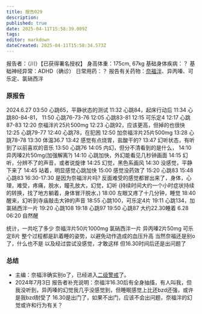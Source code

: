 ```yaml
---
title: 报告029
description: 
published: true
date: 2025-04-11T15:58:39.009Z
tags: 
editor: markdown
dateCreated: 2025-04-11T15:58:34.573Z
---
```


﻿报告者：（川）【已获得署名授权】
身高体重：175cm, 67kg
基础身体疾病：？
基础神经异常：ADHD（确诊）
日常用药：？
报告有关药物：[奈福泮](/NFP/)、异丙嗪、可乐定、氯硝西泮

### 原报告
2024.6.27
03:50 心跳65，平静状态的测试
11:32 心跳84，起床行动后
11:34 心跳80-84-81，
11:50 心跳76-73-76
12:05 心跳83-81
12:15 可乐定4
12:17 心跳87-83
12:20 奈福泮片25片500mg
12:23 心跳92，应该更高，但掉的也很快
12:25 心跳79-77
12:40 心跳78，在犯困
12:50 加奈福泮片25片500mg
13:28 心跳78-78
13:30 体温36.7
13:42 感觉有点烧胃，盐酸干的?
13:47 幻听状态，有听到了以前喜欢的音乐
13:50 心跳76
14:05 内幻，但分不清看到的是什么，
14:10 异丙嗪2片50mg(加强解离?)
14:10 心跳加快，外幻能看见几秒钟画面
14:15 幻听，分辨不了的声音，或者说旋律
14:25 幻觉，黑色系画风
14:30 没感觉，平静下来了
14:45 站着，明显感觉心跳加快
15:00 感觉没药效了
15:20 心跳83
15:48 心跳83
16:30-17:30 是因为奈福泮片吗?
反面难受的感觉都冒出来了，身体，心理，难受，疼痛，脱水，瞳孔放大，幻觉，幻听
(持续时间大约一个小时症状持续的转换，找了地方躺着，身体冒汗脱水，)
18:00 左眼又疼了十几分钟，睡觉
18:40 醒来，幻听到寺庙敲击大钟的声音
18:55 心跳100，可乐定4片
19:11 心跳134，加氯硝西泮一片
19:20 心跳108
19:18 心跳97
19:50 心跳87
大约22.30睡着
6.28 06:20 自然醒

统计，一共吃了多少
奈福泮片50片1000mg
氯硝西泮一片
异丙嗪2片50mg
可乐定8片
整个过程都是趴着睡的姿势，以避免动作造成的血压升高
当然奈福还是别o了，什么也不是 以及经过尝试没感觉，才敢这样 但16.30时间后还是出问题了

### 总结
- 主编：奈福泮确实别o了，已经进入[二级警戒](/%E8%8D%AF%E7%89%A9%E8%AD%A6%E6%88%92/)了。
- 2024年7月3日 报告者补充说明：奈福泮16.30后有全身抽搐，有人叫我，但我没听到，异丙嗪的幻觉我几乎没感觉到，但睡眠感觉上比还bzd还强，或许是我bzd耐受了 16.30是出门了，如果不出门，应该不会出问题，奈福泮的幻觉或许和行为有关？
